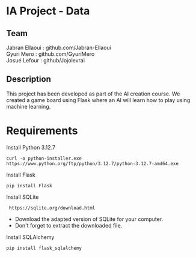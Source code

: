 # IA Project - Data

## Team
Jabran Ellaoui : github.com/Jabran-Ellaoui  
Gyuri Mero : github.com/GyuriMero  
Josué Lefour : github/Jojolevrai  

## Description
This project has been developed as part of the AI creation course. We created a game board using Flask where an AI will learn how to play using machine learning.

# Requirements
Install Python 3.12.7

``` curl -o python-installer.exe https://www.python.org/ftp/python/3.12.7/python-3.12.7-amd64.exe ```

Install Flask

``` pip install Flask ``` 

Install SQLite

``` https://sqlite.org/download.html``` 
- Download the adapted version of SQLite for your computer.
- Don't forget to extract the downloaded file. 

Install SQLAlchemy

``` pip install flask_sqlalchemy ``` 

